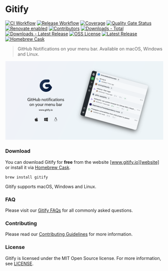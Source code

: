 # Gitify 

[![CI Workflow][ci-workflow-badge]][github-actions] [![Release Workflow][release-workflow-badge]][github-actions] [![Coverage][coverage-badge]][coverage] [![Quality Gate Status][quality-badge]][quality] [![Renovate enabled][renovate-badge]][renovate] [![Contributors][contributors-badge]][github] [![Downloads - Total][downloads-total-badge]][website] [![Downloads - Latest Release][downloads-latest-badge]][website] [![OSS License][license-badge]][license] [![Latest Release][github-release-badge]][github-releases] [![Homebrew Cask][homebrew-cask-badge]][homebrew-cask]

> GitHub Notifications on your menu bar. Available on macOS, Windows and Linux.

![Gitify][gitify-social]

### Download

You can download Gitify for **free** from the website [www.gitify.io][website] or install it via [Homebrew Cask][brew].

```shell
brew install gitify
```

Gitify supports macOS, Windows and Linux.

### FAQ

Please visit our [Gitify FAQs][faqs] for all commonly asked questions.

### Contributing

Please read our [Contributing Guidelines](CONTRIBUTING.md) for more information.

### License

Gitify is licensed under the MIT Open Source license. 
For more information, see [LICENSE](LICENSE).


<!-- LINK LABELS -->
[website]: https://www.gitify.io
[faqs]: https://www.gitify.io/faq/
[gitify-social]: https://raw.githubusercontent.com/gitify-app/website/master/public/images/social.png

[github]: https://github.com/gitify-app/gitify
[github-actions]: https://github.com/gitify-app/gitify/actions
[github-releases]: https://github.com/gitify-app/gitify/releases/latest
[github-website]: https://github.com/gitify-app/website
[github-website-pulls]: https://github.com/gitify-app/website/pulls
[brew]: https://brew.sh/
[homebrew-cask]: https://formulae.brew.sh/cask/gitify

[coverage-badge]: https://img.shields.io/sonar/coverage/gitify-app_gitify?server=https%3A%2F%2Fsonarcloud.io&logo=sonarcloud
[coverage]: https://sonarcloud.io/summary/new_code?id=gitify-app_gitify
[quality-badge]: https://img.shields.io/sonar/quality_gate/gitify-app_gitify?server=https%3A%2F%2Fsonarcloud.io&logo=sonarcloud
[quality]: https://sonarcloud.io/summary/new_code?id=gitify-app_gitify

[ci-workflow-badge]: https://github.com/gitify-app/gitify/actions/workflows/ci.yml/badge.svg
[release-workflow-badge]: https://github.com/gitify-app/gitify/actions/workflows/release.yml/badge.svg
[downloads-total-badge]: https://img.shields.io/github/downloads/gitify-app/gitify/total?label=downloads@all&logo=github
[downloads-latest-badge]: https://img.shields.io/github/downloads/gitify-app/gitify/latest/total?logo=github
[contributors-badge]: https://img.shields.io/github/contributors/gitify-app/gitify?logo=github
[license]: LICENSE
[license-badge]: https://img.shields.io/github/license/gitify-app/gitify?logo=github
[github-release-badge]: https://img.shields.io/github/v/release/gitify-app/gitify?logo=github
[homebrew-cask-badge]: https://img.shields.io/homebrew/cask/v/gitify?logo=homebrew
[renovate]: https://renovatebot.com/
[renovate-badge]: https://img.shields.io/badge/renovate-enabled-brightgreen.svg?logo=renovate
